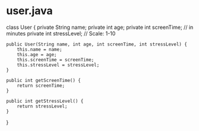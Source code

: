 # user.java
class User {
    private String name;
    private int age;
    private int screenTime; // in minutes
    private int stressLevel; // Scale: 1-10

    public User(String name, int age, int screenTime, int stressLevel) {
        this.name = name;
        this.age = age;
        this.screenTime = screenTime;
        this.stressLevel = stressLevel;
    }

    public int getScreenTime() {
        return screenTime;
    }

    public int getStressLevel() {
        return stressLevel;
    }
}
